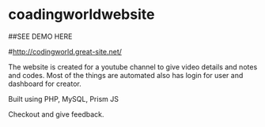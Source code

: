# coadingworldwebsite

##SEE DEMO HERE

#http://codingworld.great-site.net/


The website is created for a youtube channel to give video details and notes and codes. 
Most of the things are automated also has login for user and dashboard for creator.

Built using PHP, MySQL, Prism JS

Checkout and give feedback.
